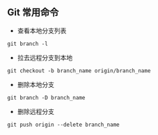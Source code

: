 ## Git 常用命令

+ 查看本地分支列表
```shell
git branch -l
```

+ 拉去远程分支到本地  
```shell
git checkout -b branch_name origin/branch_name
```

+ 删除本地分支  
```shell
git branch -D branch_name
```

+ 删除远程分支  
```shell
git push origin --delete branch_name
```